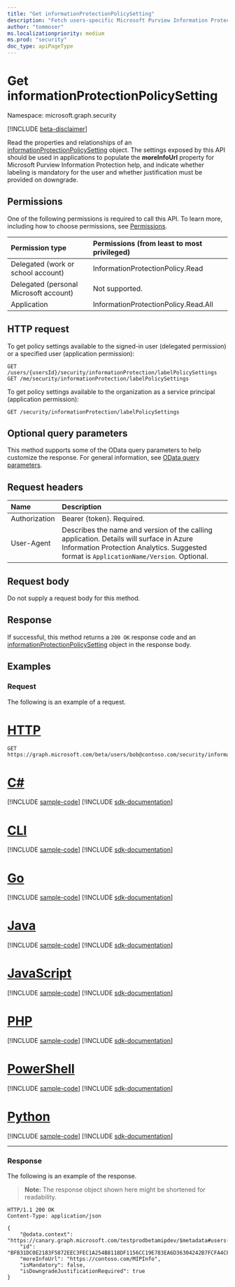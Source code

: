 ```yaml
---
title: "Get informationProtectionPolicySetting"
description: "Fetch users-specific Microsoft Purview Information Protection policy settings for a user."
author: "tommoser"
ms.localizationpriority: medium
ms.prod: "security"
doc_type: apiPageType
---
```


# Get informationProtectionPolicySetting

Namespace: microsoft.graph.security

[!INCLUDE [beta-disclaimer](../../includes/beta-disclaimer.md)]

Read the properties and relationships of an [informationProtectionPolicySetting](../resources/security-informationprotectionpolicysetting.md) object. The settings exposed by this API should be used in applications to populate the **moreInfoUrl** property for Microsoft Purview Information Protection help, and indicate whether labeling is mandatory for the user and whether justification must be provided on downgrade.

## Permissions

One of the following permissions is required to call this API. To learn more, including how to choose permissions, see [Permissions](/graph/permissions-reference).

| Permission type                        | Permissions (from least to most privileged) |
| :------------------------------------- | :------------------------------------------ |
| Delegated (work or school account)     | InformationProtectionPolicy.Read            |
| Delegated (personal Microsoft account) | Not supported.                              |
| Application                            | InformationProtectionPolicy.Read.All        |

## HTTP request

<!-- {
  "blockType": "ignored"
}
-->

To get policy settings available to the signed-in user (delegated permission) or a specified user (application permission):

``` http
GET /users/{usersId}/security/informationProtection/labelPolicySettings
GET /me/security/informationProtection/labelPolicySettings
```

To get policy settings available to the organization as a service principal (application permission):

```http
GET /security/informationProtection/labelPolicySettings
```

## Optional query parameters

This method supports some of the OData query parameters to help customize the response. For general information, see [OData query parameters](/graph/query-parameters).

## Request headers

| Name          | Description                                                                                                                                                                       |
| :------------ | :-------------------------------------------------------------------------------------------------------------------------------------------------------------------------------- |
| Authorization | Bearer {token}. Required.                                                                                                                                                         |
| User-Agent    | Describes the name and version of the calling application. Details will surface in Azure Information Protection Analytics. Suggested format is `ApplicationName/Version`. Optional. |

## Request body
Do not supply a request body for this method.

## Response

If successful, this method returns a `200 OK` response code and an [informationProtectionPolicySetting](../resources/security-informationprotectionpolicysetting.md) object in the response body.

## Examples

### Request

The following is an example of a request.


# [HTTP](#tab/http)
<!-- {
  "blockType": "request",
  "name": "get_informationprotectionpolicysetting",
  "sampleKeys": ["bob@contoso.com"]
}
-->
``` http
GET https://graph.microsoft.com/beta/users/bob@contoso.com/security/informationProtection/labelPolicySettings
```

# [C#](#tab/csharp)
[!INCLUDE [sample-code](../includes/snippets/csharp/get-informationprotectionpolicysetting-csharp-snippets.md)]
[!INCLUDE [sdk-documentation](../includes/snippets/snippets-sdk-documentation-link.md)]

# [CLI](#tab/cli)
[!INCLUDE [sample-code](../includes/snippets/cli/get-informationprotectionpolicysetting-cli-snippets.md)]
[!INCLUDE [sdk-documentation](../includes/snippets/snippets-sdk-documentation-link.md)]

# [Go](#tab/go)
[!INCLUDE [sample-code](../includes/snippets/go/get-informationprotectionpolicysetting-go-snippets.md)]
[!INCLUDE [sdk-documentation](../includes/snippets/snippets-sdk-documentation-link.md)]

# [Java](#tab/java)
[!INCLUDE [sample-code](../includes/snippets/java/get-informationprotectionpolicysetting-java-snippets.md)]
[!INCLUDE [sdk-documentation](../includes/snippets/snippets-sdk-documentation-link.md)]

# [JavaScript](#tab/javascript)
[!INCLUDE [sample-code](../includes/snippets/javascript/get-informationprotectionpolicysetting-javascript-snippets.md)]
[!INCLUDE [sdk-documentation](../includes/snippets/snippets-sdk-documentation-link.md)]

# [PHP](#tab/php)
[!INCLUDE [sample-code](../includes/snippets/php/get-informationprotectionpolicysetting-php-snippets.md)]
[!INCLUDE [sdk-documentation](../includes/snippets/snippets-sdk-documentation-link.md)]

# [PowerShell](#tab/powershell)
[!INCLUDE [sample-code](../includes/snippets/powershell/get-informationprotectionpolicysetting-powershell-snippets.md)]
[!INCLUDE [sdk-documentation](../includes/snippets/snippets-sdk-documentation-link.md)]

# [Python](#tab/python)
[!INCLUDE [sample-code](../includes/snippets/python/get-informationprotectionpolicysetting-python-snippets.md)]
[!INCLUDE [sdk-documentation](../includes/snippets/snippets-sdk-documentation-link.md)]

---

### Response

The following is an example of the response.

>**Note:** The response object shown here might be shortened for readability.
<!-- {
  "blockType": "response",
  "name": "get_informationprotectionpolicysetting",
  "truncated": true,
  "@odata.type": "microsoft.graph.security.informationProtectionPolicySetting"
}
-->
``` http
HTTP/1.1 200 OK
Content-Type: application/json

{
    "@odata.context": "https://canary.graph.microsoft.com/testprodbetamipdev/$metadata#users('bob%40contoso.com')/security/informationProtection/labelPolicySettings/$entity",
    "id": "BFB31DC0E2183F5872EEC3FEC1A254B8118DF1156CC19E783EA6D36304242B7FCFA4CF1DA3374481AA9919D8F3D63F7C",
    "moreInfoUrl": "https://contoso.com/MIPInfo",
    "isMandatory": false,
    "isDowngradeJustificationRequired": true
}
```

